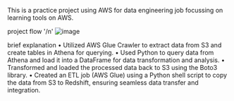 This is a practice project using AWS for data engineering job focussing on learning tools on AWS.

project flow '/n'
![image](https://github.com/Chutchanan/AWS_DE_1/assets/134831110/1977dfc3-c051-4a8d-bd86-23e66cc7dabd)

brief explanation
•	Utilized AWS Glue Crawler to extract data from S3 and create tables in Athena for querying.
•	Used Python to query data from Athena and load it into a DataFrame for data transformation and analysis.
•	Transformed and loaded the processed data back to S3 using the Boto3 library.
•	Created an ETL job (AWS Glue) using a Python shell script to copy the data from S3 to Redshift, ensuring seamless data transfer and integration.
